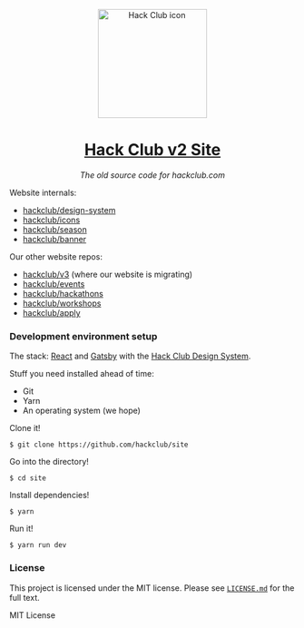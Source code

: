 <p align="center"><img width="192px" alt="Hack Club icon" src="https://assets.hackclub.com/flag-standalone.svg"></a>
<h1 align="center"><a href="https://hackclub.com/">Hack Club v2 Site</a></h1>
<p align="center"><i>The old source code for hackclub.com</i></p>

Website internals:

- [hackclub/design-system](https://github.com/hackclub/design-system)
- [hackclub/icons](https://github.com/hackclub/icons)
- [hackclub/season](https://github.com/hackclub/season)
- [hackclub/banner](https://github.com/hackclub/banner)

Our other website repos:

- [hackclub/v3](https://github.com/hackclub/v3) (where our website is migrating)
- [hackclub/events](https://github.com/hackclub/events)
- [hackclub/hackathons](https://github.com/hackclub/hackathons)
- [hackclub/workshops](https://github.com/hackclub/workshops)
- [hackclub/apply](https://github.com/hackclub/apply)

### Development environment setup

The stack: [React](https://reactjs.org/) and [Gatsby](https://www.gatsbyjs.org/) with the [Hack Club Design System](https://github.com/hackclub/design-system).

Stuff you need installed ahead of time:

- Git
- Yarn
- An operating system (we hope)

Clone it!

    $ git clone https://github.com/hackclub/site

Go into the directory!

    $ cd site

Install dependencies!

    $ yarn

Run it!

    $ yarn run dev

### License

This project is licensed under the MIT license. Please see [`LICENSE.md`](LICENSE.md) for the full text.

MIT License
